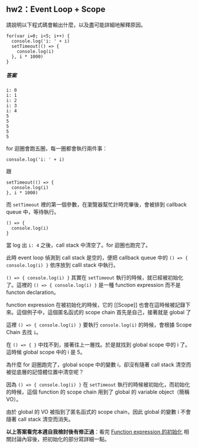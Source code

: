 ## hw2：Event Loop + Scope

請說明以下程式碼會輸出什麼，以及盡可能詳細地解釋原因。

```
for(var i=0; i<5; i++) {
  console.log('i: ' + i)
  setTimeout(() => {
    console.log(i)
  }, i * 1000)
}
```

##### 答案

```
i: 0
i: 1
i: 2
i: 3
i: 4
5
5
5
5
5
```

for 迴圈會跑五圈，每一圈都會執行兩件事：
```
console.log('i: ' + i)
```
跟
```
setTimeout(() => {
  console.log(i)
}, i * 1000)
```

而 `setTimeout` 裡的第一個參數，在瀏覽器幫忙計時完畢後，會被排到 callback queue 中，等待執行。
```
() => {
  console.log(i)
}
``` 

當 log 出 `i: 4` 之後，call stack 中清空了。for 迴圈也跑完了。

此時 event loop 偵測到 call stack 是空的，便把 callback queue 中的 `() => { console.log(i) }` 依序放到 calll stack 中執行。

`() => { console.log(i) }` 其實在 `setTimeout` 執行的時候，就已經被初始化了。這裡的 `() => { console.log(i) }` 是一種 function expression 而不是 functon declaration。

function expression 在被初始化的時候，它的 \[[Scope]] 也會在這時候被記錄下來。這個例子中，這個匿名函式的 scope chain 首先是自己，接著就是 global 了

這裡 `() => { console.log(i) }` 要執行 `console.log(i)` 的時候，會根據 Scope Chain 去找 `i`。

在 `() => { }` 中找不到，接著往上一層找。於是就找到 global scope 中的 i 了。這時候 global scope 中的 i 是 5。

為什麼 for 迴圈跑完了，global scope 中的變數 i，卻沒有隨著 call stack 清空而被從底層的記憶體位置中清空呢？

因為 `() => { console.log(i) }` 在 `setTimeout` 執行的時候被初始化，而初始化的時候，這個 function 的 scope chain 用到了 global 的 variable object（簡稱 VO）。

由於 global 的 VO 被指到了匿名函式的 scope chain，因此 global 的變數 i 不會隨著 call stack 清空而消失。


**以上答案看完本週自我檢討後有修正過**：看完 [Function expression 的初始化](https://github.com/Lidemy/mentor-program-3rd-ClayGao/pull/24) 相關討論內容後，把初始化的部分寫詳細一點。